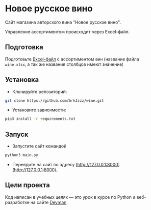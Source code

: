 # Новое русское вино

Сайт магазина авторского вина "Новое русское вино".

Управление ассортиментом происходит через Excel-файл.

## Подготовка

Подготовьте [Excel-файл](https://github.com/ArkJzzz/wine/blob/master/wine.xlsx) с ассортиментом вин (название файла `wine.xlsx`, а так же названия столбцов имеют значение)

## Установка

- Клонируйте репозиторий:
```bash
git clone https://github.com/ArkJzzz/wine.git
```

- Установите зависимости:
```bash
pip3 install -r requirements.txt
```

## Запуск

- Запустите сайт командой
```bash
python3 main.py
```

- Перейдите на сайт по адресу [http://127.0.0.1:8000](http://127.0.0.1:8000).

## Цели проекта

Код написан в учебных целях — это урок в курсе по Python и веб-разработке на сайте [Devman](https://dvmn.org).
